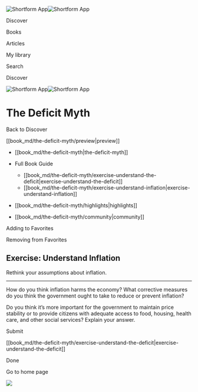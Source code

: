 ![Shortform App](/img/logo.36a2399e.svg)![Shortform App](/img/logo-dark.70c1b072.svg)

Discover

Books

Articles

My library

Search

Discover

![Shortform App](/img/logo.36a2399e.svg)![Shortform App](/img/logo-dark.70c1b072.svg)

# The Deficit Myth

Back to Discover

[[book_md/the-deficit-myth/preview|preview]]

  * [[book_md/the-deficit-myth|the-deficit-myth]]
  * Full Book Guide

    * [[book_md/the-deficit-myth/exercise-understand-the-deficit|exercise-understand-the-deficit]]
    * [[book_md/the-deficit-myth/exercise-understand-inflation|exercise-understand-inflation]]
  * [[book_md/the-deficit-myth/highlights|highlights]]
  * [[book_md/the-deficit-myth/community|community]]



Adding to Favorites 

Removing from Favorites 

## Exercise: Understand Inflation

Rethink your assumptions about inflation.

* * *

How do you think inflation harms the economy? What corrective measures do you think the government ought to take to reduce or prevent inflation?

Do you think it’s more important for the government to maintain price stability or to provide citizens with adequate access to food, housing, health care, and other social services? Explain your answer.

Submit 

[[book_md/the-deficit-myth/exercise-understand-the-deficit|exercise-understand-the-deficit]]

Done

Go to home page 

![](https://bat.bing.com/action/0?ti=56018282&Ver=2&mid=2e3ff441-822c-4b76-b373-54b62ce3dc24&sid=1711133063fa11eebdec89a8b8ae3bbc&vid=171147a063fa11eea7440fcfeb230d96&vids=0&msclkid=N&pi=0&lg=en-US&sw=800&sh=600&sc=24&nwd=1&tl=Shortform%20%7C%20The%20Deficit%20Myth&p=https%3A%2F%2Fwww.shortform.com%2Fapp%2Fbook%2Fthe-deficit-myth%2Fexercise-understand-inflation&r=&lt=409&evt=pageLoad&sv=1&rn=806448)
